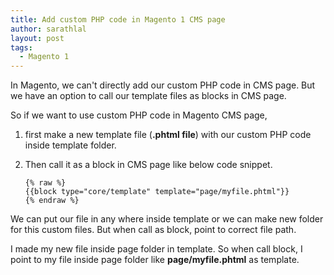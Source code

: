 ```yaml
---
title: Add custom PHP code in Magento 1 CMS page
author: sarathlal
layout: post
tags:
  - Magento 1
---
```

In Magento, we can't directly add our custom PHP code in CMS page. But we have an option to call our template files as blocks in CMS page.

So if we want to use custom PHP code in Magento CMS page,

1.  first make a new template file (**.phtml file**) with our custom PHP code inside template folder.
2.  Then call it as a block in CMS page like below code snippet.


	    {% raw %}
	    {{block type="core/template" template="page/myfile.phtml"}}
	    {% endraw %}

We can put our file in any where inside template or we can make new folder for this custom files. But when call as block, point to correct file path.

I made my new file inside page folder in template. So when call block, I point to my file inside page folder like **page/myfile.phtml** as template.
